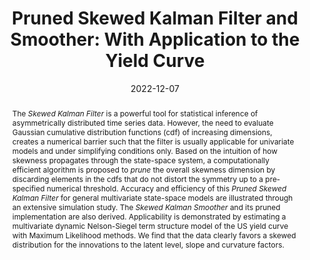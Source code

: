 ---
title: 'Pruned Skewed Kalman Filter and Smoother: With Application to the Yield Curve'

# Authors
# If you created a profile for a user (e.g. the default `admin` user), write the username (folder name) here
# and it will be replaced with their full name and linked to their profile.
authors:
  - Gaygysyz Guljanov
  - Willi Mutschler
  - Mark Trede

# Author notes (optional)
#author_notes:
#  - 'Equal contribution'
#  - 'Equal contribution'

date: '2022-12-07'
doi: ''

# Schedule page publish date (NOT publication's date).
publishDate: ''

# Publication type.
# Legend: 0 = Uncategorized; 1 = Conference paper; 2 = Journal article;
# 3 = Preprint / Working Paper; 4 = Report; 5 = Book; 6 = Book section;
# 7 = Thesis; 8 = Patent
publication_types: ['3']

# Publication name and optional abbreviated publication name.
publication: CQE Working Paper 101, Dynare Working Papers 78
publication_short: ''

abstract: "The *Skewed Kalman Filter* is a powerful tool for statistical inference of asymmetrically distributed time series data.
However, the need to evaluate Gaussian cumulative distribution functions (cdf) of increasing dimensions, creates a numerical barrier
such that the filter is usually applicable for univariate models and under simplifying conditions only.
Based on the intuition of how skewness propagates through the state-space system,
a computationally efficient algorithm is proposed to *prune* the overall skewness dimension
by discarding elements in the cdfs that do not distort the symmetry up to a pre-specified numerical threshold.    
Accuracy and efficiency of this *Pruned Skewed Kalman Filter* for general multivariate state-space models are illustrated through an extensive simulation study.    
The *Skewed Kalman Smoother* and its pruned implementation are also derived.
Applicability is demonstrated by estimating a multivariate dynamic Nelson-Siegel term structure model of the US yield curve with Maximum Likelihood methods.
We find that the data clearly favors a skewed distribution for the innovations to the latent level, slope and curvature factors."


# Summary. An optional shortened abstract.
summary: "The *Skewed Kalman Filter* is a powerful tool for statistical inference of asymmetrically distributed time series data.
However, the need to evaluate Gaussian cumulative distribution functions (cdf) of increasing dimensions, creates a numerical barrier
such that the filter is usually applicable for univariate models and under simplifying conditions only.
Based on the intuition of how skewness propagates through the state-space system,
a computationally efficient algorithm is proposed to *prune* the overall skewness dimension
by discarding elements in the cdfs that do not distort the symmetry up to a pre-specified numerical threshold.    
Accuracy and efficiency of this *Pruned Skewed Kalman Filter* for general multivariate state-space models are illustrated through an extensive simulation study.    
The *Skewed Kalman Smoother* and its pruned implementation are also derived.
Applicability is demonstrated by estimating a multivariate dynamic Nelson-Siegel term structure model of the US yield curve with Maximum Likelihood methods.
We find that the data clearly favors a skewed distribution for the innovations to the latent level, slope and curvature factors."

tags:
  - state-space models
  - skewed Kalman filter
  - skewed Kalman smoother
  - closed skew-normal
  - dimension reduction
  - yield curve
  - term structure
  - dynamic Nelson-Siegel

# Display this page in the Featured widget?
featured: false

links:
  - name: Online Appendix
    url: /files/papers/GuljanovMutschlerTrede_PSKF_DNS_Online_Appendix.pdf
  - name: CQE Working Paper 101
    url: https://www.wiwi.uni-muenster.de/cqe/sites/cqe/files/CQE_Paper/cqe_wp_101_2022.pdf
  - name: Dynare Working Paper 78
    url: https://www.dynare.org/wp-repo/dynarewp078.pdf
url_pdf: /files/papers/GuljanovMutschlerTrede_PSKF_DNS.pdf
url_code: https://github.com/wmutschl/pruned-skewed-kalman-dns-paper
url_dataset: ''
url_poster: ''
url_project: ''
url_slides: ''
url_source: ''
url_video: ''
url_preprint: ''

# Featured image
# To use, add an image named `featured.jpg/png` to your page's folder.
image:
  caption: ''
  focal_point: ''
  preview_only: false

# Associated Projects (optional).
#   Associate this publication with one or more of your projects.
#   Simply enter your project's folder or file name without extension.
#   E.g. `internal-project` references `content/project/internal-project/index.md`.
#   Otherwise, set `projects: []`.
projects:
  - dynare

# Slides (optional).
#   Associate this publication with Markdown slides.
#   Simply enter your slide deck's filename without extension.
#   E.g. `slides: "example"` references `content/slides/example/index.md`.
#   Otherwise, set `slides: ""`.
slides: ""
---